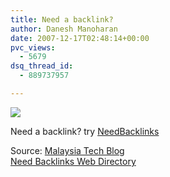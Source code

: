 ```yaml
---
title: Need a backlink?
author: Danesh Manoharan
date: 2007-12-17T02:48:14+00:00
pvc_views:
  - 5679
dsq_thread_id:
  - 889737957

---
```

![][1]

Need a backlink? try [NeedBacklinks][2] 

Source: [Malaysia Tech Blog][3]  
[Need Backlinks Web Directory][2]

 [1]: http://img139.imageshack.us/img139/9640/logopx4.gif
 [2]: http://www.needbacklinks.com/
 [3]: http://www.cypherhackz.net/archives/2007/12/17/submit-your-links-to-need-backlinks-web-directory/
